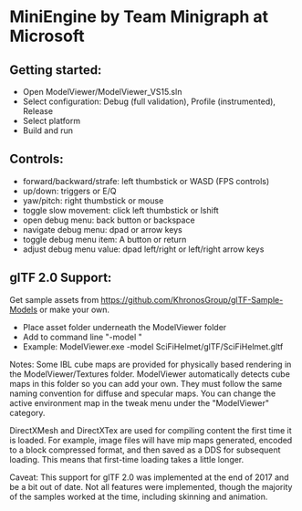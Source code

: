 # MiniEngine by Team Minigraph at Microsoft

## Getting started:
* Open ModelViewer/ModelViewer_VS15.sln
* Select configuration: Debug (full validation), Profile (instrumented), Release
* Select platform
* Build and run

## Controls:
* forward/backward/strafe: left thumbstick or WASD (FPS controls)
* up/down: triggers or E/Q
* yaw/pitch: right thumbstick or mouse
* toggle slow movement: click left thumbstick or lshift
* open debug menu: back button or backspace
* navigate debug menu: dpad or arrow keys
* toggle debug menu item: A button or return
* adjust debug menu value: dpad left/right or left/right arrow keys

## glTF 2.0 Support:

Get sample assets from https://github.com/KhronosGroup/glTF-Sample-Models or make your own.

* Place asset folder underneath the ModelViewer folder
* Add to command line "-model <relative path to gltf or glb file>"
* Example:  ModelViewer.exe -model SciFiHelmet/glTF/SciFiHelmet.gltf

Notes:  Some IBL cube maps are provided for physically based rendering in the ModelViewer/Textures folder.  ModelViewer automatically detects cube maps in this folder so you can add your own.  They must follow the same naming convention for diffuse and specular maps.  You can change the active environment map in the tweak menu under the "ModelViewer" category.

DirectXMesh and DirectXTex are used for compiling content the first time it is loaded.  For example, image files will have mip maps generated, encoded to a block compressed format, and then saved as a DDS for subsequent loading.  This means that first-time loading takes a little longer.

Caveat: This support for glTF 2.0 was implemented at the end of 2017 and be a bit out of date.  Not all features were implemented, though the majority of the samples worked at the time, including skinning and animation.
